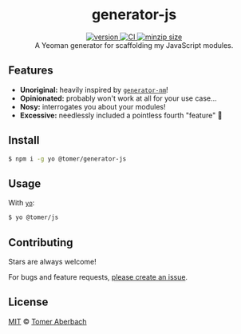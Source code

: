 <h1 align="center">
  generator-js
</h1>

<div align="center">
  <a href="https://npmjs.org/package/@tomer/generator-js">
    <img src="https://badgen.now.sh/npm/v/@tomer/generator-js" alt="version" />
  </a>
  <a href="https://github.com/TomerAberbach/generator-js/actions">
    <img src="https://github.com/TomerAberbach/generator-js/workflows/CI/badge.svg" alt="CI" />
  </a>
  <a href="https://bundlephobia.com/result?p=@tomer/generator-js">
    <img src="https://badgen.net/bundlephobia/minzip/@tomer/generator-js" alt="minzip size" />
  </a>
</div>

<div align="center">
  A Yeoman generator for scaffolding my JavaScript modules.
</div>

## Features

- **Unoriginal:** heavily inspired by [`generator-nm`](https://github.com/sindresorhus/generator-nm)!
- **Opinionated:** probably won't work at all for your use case...
- **Nosy:** interrogates you about your modules!
- **Excessive:** needlessly included a pointless fourth "feature" :shrug:

## Install

```sh
$ npm i -g yo @tomer/generator-js
```

## Usage

With [`yo`](https://github.com/yeoman/yo):

```sh
$ yo @tomer/js
```

## Contributing

Stars are always welcome!

For bugs and feature requests, [please create an issue](https://github.com/TomerAberbach/generator-js/issues/new).

## License

[MIT](https://github.com/TomerAberbach/generator-js/blob/main/license) © [Tomer Aberbach](https://github.com/TomerAberbach)
